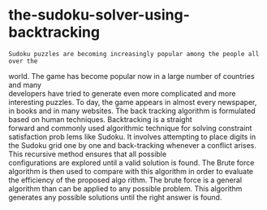 # the-sudoku-solver-using-backtracking
    Sudoku puzzles are becoming increasingly popular among the people all over the 
world. The game has become popular now in a large number of countries and many     
 developers have tried to generate even more complicated and more interesting puzzles. To
day, the game appears in almost every newspaper, in books and in many websites. The back
tracking algorithm is formulated based on human techniques. Backtracking is a straight  
forward and commonly used algorithmic technique for solving constraint satisfaction prob
lems like Sudoku. It involves attempting to place digits in the Sudoku grid one by one and 
back-tracking whenever a conflict arises. This recursive method ensures that all possible  
configurations are explored until a valid solution is found. The Brute force algorithm is then 
used to compare with this algorithm in order to evaluate the efficiency of the proposed algo
rithm. The brute force is a general algorithm than can be applied to any possible problem. 
This algorithm generates any possible solutions until the right answer is found.

